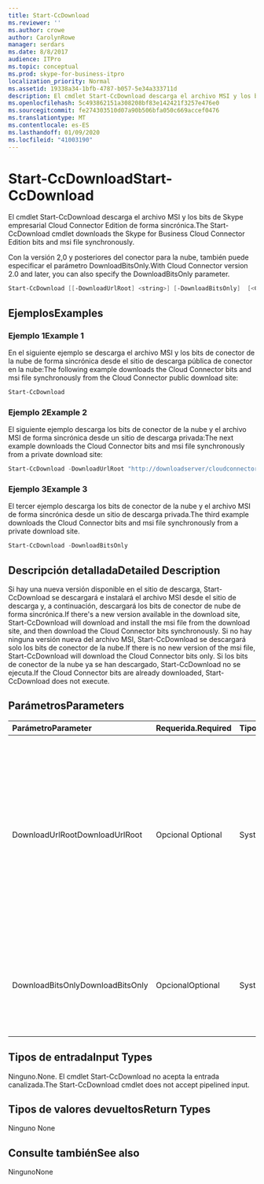 ```yaml
---
title: Start-CcDownload
ms.reviewer: ''
ms.author: crowe
author: CarolynRowe
manager: serdars
ms.date: 8/8/2017
audience: ITPro
ms.topic: conceptual
ms.prod: skype-for-business-itpro
localization_priority: Normal
ms.assetid: 19338a34-1bfb-4787-b057-5e34a333711d
description: El cmdlet Start-CcDownload descarga el archivo MSI y los bits de Skype empresarial Cloud Connector Edition de forma sincrónica.
ms.openlocfilehash: 5c493862151a308208bf83e142421f3257e476e0
ms.sourcegitcommit: fe274303510d07a90b506bfa050c669accef0476
ms.translationtype: MT
ms.contentlocale: es-ES
ms.lasthandoff: 01/09/2020
ms.locfileid: "41003190"
---
```

# <a name="start-ccdownload"></a><span data-ttu-id="4a1db-103">Start-CcDownload</span><span class="sxs-lookup"><span data-stu-id="4a1db-103">Start-CcDownload</span></span>
 
<span data-ttu-id="4a1db-104">El cmdlet Start-CcDownload descarga el archivo MSI y los bits de Skype empresarial Cloud Connector Edition de forma sincrónica.</span><span class="sxs-lookup"><span data-stu-id="4a1db-104">The Start-CcDownload cmdlet downloads the Skype for Business Cloud Connector Edition bits and msi file synchronously.</span></span>
  
<span data-ttu-id="4a1db-105">Con la versión 2,0 y posteriores del conector para la nube, también puede especificar el parámetro DownloadBitsOnly.</span><span class="sxs-lookup"><span data-stu-id="4a1db-105">With Cloud Connector version 2.0 and later, you can also specify the DownloadBitsOnly parameter.</span></span>
  
```powershell
Start-CcDownload [[-DownloadUrlRoot] <string>] [-DownloadBitsOnly]  [<CommonParameters>]
```

## <a name="examples"></a><span data-ttu-id="4a1db-106">Ejemplos</span><span class="sxs-lookup"><span data-stu-id="4a1db-106">Examples</span></span>
<span data-ttu-id="4a1db-107"><a name="Examples"> </a></span><span class="sxs-lookup"><span data-stu-id="4a1db-107"></span></span>

### <a name="example-1"></a><span data-ttu-id="4a1db-108">Ejemplo 1</span><span class="sxs-lookup"><span data-stu-id="4a1db-108">Example 1</span></span>

<span data-ttu-id="4a1db-109">En el siguiente ejemplo se descarga el archivo MSI y los bits de conector de la nube de forma sincrónica desde el sitio de descarga pública de conector en la nube:</span><span class="sxs-lookup"><span data-stu-id="4a1db-109">The following example downloads the Cloud Connector bits and msi file synchronously from the Cloud Connector public download site:</span></span>
  
```powershell
Start-CcDownload
```

### <a name="example-2"></a><span data-ttu-id="4a1db-110">Ejemplo 2</span><span class="sxs-lookup"><span data-stu-id="4a1db-110">Example 2</span></span>

<span data-ttu-id="4a1db-111">El siguiente ejemplo descarga los bits de conector de la nube y el archivo MSI de forma sincrónica desde un sitio de descarga privada:</span><span class="sxs-lookup"><span data-stu-id="4a1db-111">The next example downloads the Cloud Connector bits and msi file synchronously from a private download site:</span></span>
  
```powershell
Start-CcDownload -DownloadUrlRoot "http://downloadserver/cloudconnector/latest"
```

### <a name="example-3"></a><span data-ttu-id="4a1db-112">Ejemplo 3</span><span class="sxs-lookup"><span data-stu-id="4a1db-112">Example 3</span></span>

<span data-ttu-id="4a1db-113">El tercer ejemplo descarga los bits de conector de la nube y el archivo MSI de forma sincrónica desde un sitio de descarga privada.</span><span class="sxs-lookup"><span data-stu-id="4a1db-113">The third example downloads the Cloud Connector bits and msi file synchronously from a private download site.</span></span>
  
```powershell
Start-CcDownload -DownloadBitsOnly
```

## <a name="detailed-description"></a><span data-ttu-id="4a1db-114">Descripción detallada</span><span class="sxs-lookup"><span data-stu-id="4a1db-114">Detailed Description</span></span>
<span data-ttu-id="4a1db-115"><a name="DetailedDescription"> </a></span><span class="sxs-lookup"><span data-stu-id="4a1db-115"></span></span>

<span data-ttu-id="4a1db-116">Si hay una nueva versión disponible en el sitio de descarga, Start-CcDownload se descargará e instalará el archivo MSI desde el sitio de descarga y, a continuación, descargará los bits de conector de nube de forma sincrónica.</span><span class="sxs-lookup"><span data-stu-id="4a1db-116">If there's a new version available in the download site, Start-CcDownload will download and install the msi file from the download site, and then download the Cloud Connector bits synchronously.</span></span> <span data-ttu-id="4a1db-117">Si no hay ninguna versión nueva del archivo MSI, Start-CcDownload se descargará solo los bits de conector de la nube.</span><span class="sxs-lookup"><span data-stu-id="4a1db-117">If there is no new version of the msi file, Start-CcDownload will download the Cloud Connector bits only.</span></span> <span data-ttu-id="4a1db-118">Si los bits de conector de la nube ya se han descargado, Start-CcDownload no se ejecuta.</span><span class="sxs-lookup"><span data-stu-id="4a1db-118">If the Cloud Connector bits are already downloaded, Start-CcDownload does not execute.</span></span>
  
## <a name="parameters"></a><span data-ttu-id="4a1db-119">Parámetros</span><span class="sxs-lookup"><span data-stu-id="4a1db-119">Parameters</span></span>
<span data-ttu-id="4a1db-120"><a name="DetailedDescription"> </a></span><span class="sxs-lookup"><span data-stu-id="4a1db-120"></span></span>

|<span data-ttu-id="4a1db-121">**Parámetro**</span><span class="sxs-lookup"><span data-stu-id="4a1db-121">**Parameter**</span></span>|<span data-ttu-id="4a1db-122">**Requerida.**</span><span class="sxs-lookup"><span data-stu-id="4a1db-122">**Required**</span></span>|<span data-ttu-id="4a1db-123">**Tipo**</span><span class="sxs-lookup"><span data-stu-id="4a1db-123">**Type**</span></span>|<span data-ttu-id="4a1db-124">**Descripción**</span><span class="sxs-lookup"><span data-stu-id="4a1db-124">**Description**</span></span>|
|:-----|:-----|:-----|:-----|
|<span data-ttu-id="4a1db-125">DownloadUrlRoot</span><span class="sxs-lookup"><span data-stu-id="4a1db-125">DownloadUrlRoot</span></span>  <br/> | <span data-ttu-id="4a1db-126">Opcional </span><span class="sxs-lookup"><span data-stu-id="4a1db-126">Optional</span></span> <br/> |<span data-ttu-id="4a1db-127">System.String</span><span class="sxs-lookup"><span data-stu-id="4a1db-127">System.String</span></span>  <br/> | <span data-ttu-id="4a1db-128">La dirección URL completa de una versión específica del conector de nube en el sitio de descarga privada.</span><span class="sxs-lookup"><span data-stu-id="4a1db-128">The full URL of a specific version of Cloud Connector in the private download site.</span></span> <span data-ttu-id="4a1db-129">Use este parámetro con precaución: Asegúrese de estar al tanto de qué versión del conector de nube está descargando.</span><span class="sxs-lookup"><span data-stu-id="4a1db-129">Use this parameter with caution—be sure you are aware of which version of Cloud Connector you are downloading.</span></span> <br/> |
|<span data-ttu-id="4a1db-130">DownloadBitsOnly</span><span class="sxs-lookup"><span data-stu-id="4a1db-130">DownloadBitsOnly</span></span>  <br/> |<span data-ttu-id="4a1db-131">Opcional</span><span class="sxs-lookup"><span data-stu-id="4a1db-131">Optional</span></span>  <br/> |<span data-ttu-id="4a1db-132">System.Management.Automation.SwitchParameter</span><span class="sxs-lookup"><span data-stu-id="4a1db-132">System.Management.Automation.SwitchParameter</span></span>  <br/> |<span data-ttu-id="4a1db-133">Omita el paso para descargar e instalar MSI desde el sitio de descarga, descargar solo los bits de conector de la nube.</span><span class="sxs-lookup"><span data-stu-id="4a1db-133">Skip the step to download and install MSI from download site, download the Cloud Connector bits only.</span></span>  <br/> |
   
## <a name="input-types"></a><span data-ttu-id="4a1db-134">Tipos de entrada</span><span class="sxs-lookup"><span data-stu-id="4a1db-134">Input Types</span></span>
<span data-ttu-id="4a1db-135"><a name="InputTypes"> </a></span><span class="sxs-lookup"><span data-stu-id="4a1db-135"></span></span>

<span data-ttu-id="4a1db-136">Ninguno.</span><span class="sxs-lookup"><span data-stu-id="4a1db-136">None.</span></span> <span data-ttu-id="4a1db-137">El cmdlet Start-CcDownload no acepta la entrada canalizada.</span><span class="sxs-lookup"><span data-stu-id="4a1db-137">The Start-CcDownload cmdlet does not accept pipelined input.</span></span>
  
## <a name="return-types"></a><span data-ttu-id="4a1db-138">Tipos de valores devueltos</span><span class="sxs-lookup"><span data-stu-id="4a1db-138">Return Types</span></span>
<span data-ttu-id="4a1db-139"><a name="ReturnTypes"> </a></span><span class="sxs-lookup"><span data-stu-id="4a1db-139"></span></span>

<span data-ttu-id="4a1db-140">Ninguno </span><span class="sxs-lookup"><span data-stu-id="4a1db-140">None</span></span>
  
## <a name="see-also"></a><span data-ttu-id="4a1db-141">Consulte también</span><span class="sxs-lookup"><span data-stu-id="4a1db-141">See also</span></span>
<span data-ttu-id="4a1db-142"><a name="ReturnTypes"> </a></span><span class="sxs-lookup"><span data-stu-id="4a1db-142"></span></span>

<span data-ttu-id="4a1db-143">Ninguno</span><span class="sxs-lookup"><span data-stu-id="4a1db-143">None</span></span>
  

